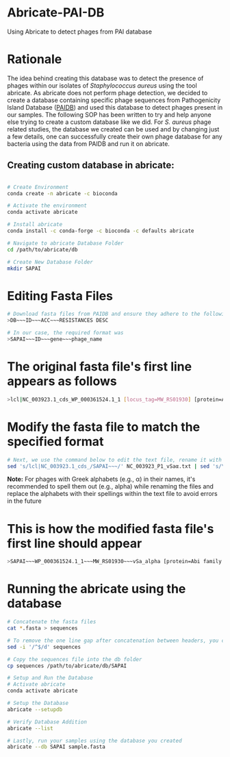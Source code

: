 # Abricate-PAI-DB
Using Abricate to detect phages from PAI database
# Rationale
The idea behind creating this database was to detect the presence of phages within our isolates of *Staphylococcus aureus* using the tool abricate. As abricate does not perform phage detection, we decided to create a database containing specific phage sequences from Pathogenicity Island Database ([PAIDB](http://www.paidb.re.kr/)) and used this database to detect phages present in our samples. The following SOP has been written to try and help anyone else trying to create a custom database like we did. For *S. aureus* phage related studies, the database we created can be used and by changing just a few details, one can successfully create their own phage database for any bacteria using the data from PAIDB and run it on abricate.

## Creating custom database in abricate:
``` bash

# Create Environment
conda create -n abricate -c bioconda

# Activate the environment
conda activate abricate

# Install abricate
conda install -c conda-forge -c bioconda -c defaults abricate

# Navigate to abricate Database Folder
cd /path/to/abricate/db

# Create New Database Folder
mkdir SAPAI
```

# Editing Fasta Files
``` bash
# Download fasta files from PAIDB and ensure they adhere to the following format
>DB~~~ID~~~ACC~~~RESISTANCES DESC

# In our case, the required format was
>SAPAI~~~ID~~~gene~~~phage_name
```
# The original fasta file's first line appears as follows

``` bash
>lcl|NC_003923.1_cds_WP_000361524.1_1 [locus_tag=MW_RS01930] [protein=Abi family protein] [protein_id=WP_000361524.1] [location=416307..417413] [gbkey=CDS]
```
# Modify the fasta file to match the specified format
```bash
# Next, we use the command below to edit the text file, rename it with “accession_phage_name_new.fasta”, storing it in a folder called “new” to achieve the above mentioned format
sed 's/lcl|NC_003923.1_cds_/SAPAI~~~/' NC_003923_P1_vSaα.txt | sed 's/\[gene=//' |sed 's/\[locus_tag=//' | sed 's/]//' | sed 's/ /~~~/' | sed 's/ /~~~vSa_alpha /' > new/NC_003923_P1_vSa_alpha_new.fasta
```
**Note:** For phages with Greek alphabets (e.g., α) in their names, it's recommended to spell them out (e.g., alpha) while renaming the files and replace the alphabets with their spellings within the text file to avoid errors in the future

# This is how the modified fasta file's first line should appear
``` bash
>SAPAI~~~WP_000361524.1_1~~~MW_RS01930~~~vSa_alpha [protein=Abi family protein] [protein_id=WP_000361524.1] [location=416307..417413] [gbkey=CDS]
```
# Running the abricate using the database
```bash
# Concatenate the fasta files
cat *.fasta > sequences

# To remove the one line gap after concatenation between headers, you can use the following command:
sed -i '/^$/d' sequences

# Copy the sequences file into the db folder 
cp sequences /path/to/abricate/db/SAPAI

# Setup and Run the Database
# Activate abricate
conda activate abricate

# Setup the Database
abricate --setupdb

# Verify Database Addition
abricate --list

# Lastly, run your samples using the database you created
abricate --db SAPAI sample.fasta
```
